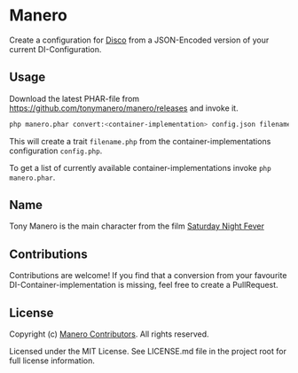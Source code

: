 # Manero

Create a configuration for [Disco](https://github.com/bitExpert/disco) from a
JSON-Encoded version of your current DI-Configuration.

## Usage

Download the latest PHAR-file from https://github.com/tonymanero/manero/releases and invoke it.

```bash
php manero.phar convert:<container-implementation> config.json filename.php
```

This will create a trait `filename.php` from the container-implementations configuration `config.php`.

To get a list of currently available container-implementations invoke `php manero.phar`.

## Name

Tony Manero is the main character from the film [Saturday Night Fever](https://en.wikipedia.org/wiki/Saturday_Night_Fever)

## Contributions

Contributions are welcome! If you find that a conversion from your favourite DI-Container-implementation is missing, feel free to create a PullRequest.

## License

Copyright (c) [Manero Contributors](https://github.com/tonymanero/manero/graphs/contributors). All rights reserved.

Licensed under the MIT License. See LICENSE.md file in the project root for full license information.

